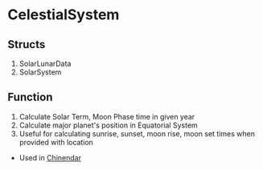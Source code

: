 # CelestialSystem

## Structs

1. SolarLunarData
2. SolarSystem

## Function

1. Calculate Solar Term, Moon Phase time in given year
2. Calculate major planet's position in Equatorial System
3. Useful for calculating sunrise, sunset, moon rise, moon set times when provided with location

* Used in [Chinendar](https://github.com/LEOYoon-Tsaw/Chinendar)
